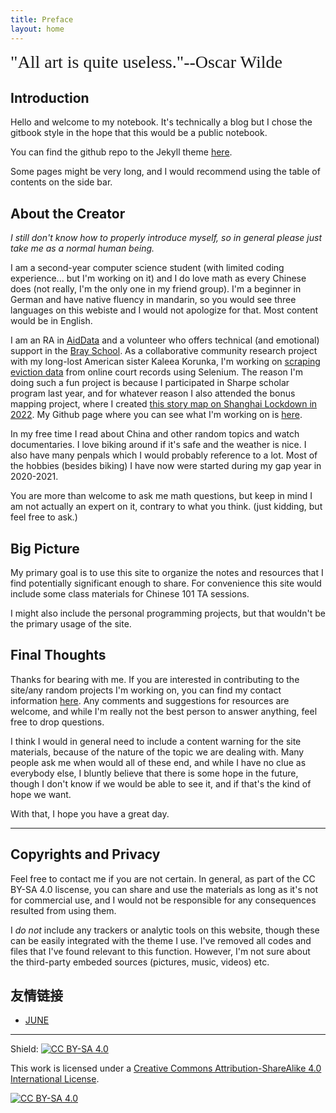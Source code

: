 ```yaml
---
title: Preface
layout: home
---
```


<span style="font-family:Papyrus; font-size:2em;">"All art is quite useless."--Oscar Wilde</span>

## Introduction 
Hello and welcome to my notebook. It's technically a blog but I chose the gitbook style in the hope that this would be a public notebook. 

You can find the github repo to the Jekyll theme [here](https://github.com/sighingnow/jekyll-gitbook).

Some pages might be very long, and I would recommend using the table of contents on the side bar.

## About the Creator

*I still don't know how to properly introduce myself, so in general please just take me as a normal human being.*

I am a second-year computer science student (with limited coding experience... but I'm working on it) and I do love math as every Chinese does (not really, I'm the only one in my friend group). I'm a beginner in German and have native fluency in mandarin, so you would see three languages on this webiste and I would not apologize for that. Most content would be in English.

I am an RA in [AidData](aiddata.org) and a volunteer who offers technical (and emotional) support in the [Bray School](https://brayschool.pages.wm.edu/). As a collaborative community research project with my long-lost American sister Kaleea Korunka, I'm working on [scraping eviction data](https://github.com/yxlol/Virginia-Eviction) from online court records using Selenium. The reason I'm doing such a fun project is because I participated in Sharpe scholar program last year, and for whatever reason I also attended the bonus mapping project, where I created [this story map on Shanghai Lockdown in 2022](https://arcg.is/1TG0Le). My Github page where you can see what I'm working on is [here](https://github.com/yxlol). 

In my free time I read about China and other random topics and watch documentaries. I love biking around if it's safe and the weather is nice. I also have many penpals which I would probably reference to a lot. Most of the hobbies (besides biking) I have now were started during my gap year in 2020-2021. 

You are more than welcome to ask me math questions, but keep in mind I am not actually an expert on it, contrary to what you think. (just kidding, but feel free to ask.)

## Big Picture

My primary goal is to use this site to organize the notes and resources that I find potentially significant enough to share. For convenience this site would include some class materials for Chinese 101 TA sessions. 

I might also include the personal programming projects, but that wouldn't be the primary usage of the site.

## Final Thoughts

Thanks for bearing with me. If you are interested in contributing to the site/any random projects I'm working on, you can find my contact information [here](https://yxlol.github.io/yx/pages/contact/). Any comments and suggestions for resources are welcome, and while I'm really not the best person to answer anything, feel free to drop questions. 

I think I would in general need to include a content warning for the site materials, because of the nature of the topic we are dealing with. Many people ask me when would all of these end, and while I have no clue as everybody else, I bluntly believe that there is some hope in the future, though I don't know if we would be able to see it, and if that's the kind of hope we want. 

With that, I hope you have a great day. 

---

## Copyrights and Privacy
Feel free to contact me if you are not certain. In general, as part of the CC BY-SA 4.0 liscense, you can share and use the materials as long as it's not for commercial use, and I would not be responsible for any consequences resulted from using them.

I *do not* include any trackers or analytic tools on this website, though these can be easily integrated with the theme I use. I've removed all codes and files that I've found relevant to this function. However, I'm not sure about the third-party embeded sources (pictures, music, videos) etc. 

## 友情链接 

- [JUNE](shiorireads.ca/)



---

Shield: [![CC BY-SA 4.0][cc-by-sa-shield]][cc-by-sa]

This work is licensed under a
[Creative Commons Attribution-ShareAlike 4.0 International License][cc-by-sa].

[![CC BY-SA 4.0][cc-by-sa-image]][cc-by-sa]

[cc-by-sa]: http://creativecommons.org/licenses/by-sa/4.0/
[cc-by-sa-image]: https://licensebuttons.net/l/by-sa/4.0/88x31.png
[cc-by-sa-shield]: https://img.shields.io/badge/License-CC%20BY--SA%204.0-lightgrey.svg